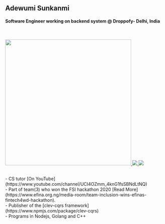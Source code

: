 ## Adewumi Sunkanmi
#### Software Engineer working on backend system @ Droppofy- Delhi, India
  <br/>
  <p>
<a href="http://clipart-library.com/images/kT8kABGyc.png"  />
  <img src="http://clipart-library.com/images/kT8kABGyc.png" width="400" height="400" />
</a> 

<a href="https://twitter.com/ADEWUMISUNKANM5" target="_blank">
  <img src="https://img.shields.io/badge/twitter-%231DA1F2.svg?&style=for-the-badge&logo=twitter&logoColor=white" />
</a> 

<a href="https://www.linkedin.com/in/adewumi-sunkanmi-ab975817a/" target="_blank">
  <img src="https://img.shields.io/badge/linkedin-%230077B5.svg?&style=for-the-badge&logo=linkedin&logoColor=white" />
</a> 
</p>
<br/>
- CS tutor  [On YouTube](https://www.youtube.com/channel/UCI4OZmm_4knG1fsSBNdLtNQ) <br/>
- Part of team(3) who won the FSI hackathon 2020 [Read More](https://www.efina.org.ng/media-room/team-inclusion-wins-efinas-fintech4wd-hackathon). <br/>
- Publisher of the [clev-cqrs framework](https://www.npmjs.com/package/clev-cqrs) <br/>
- Programs in Nodejs, Golang and C++ 





